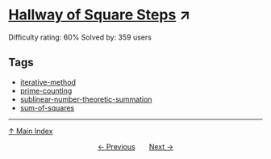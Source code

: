 # [Hallway of Square Steps](https://projecteuler.net/problem=611) ↗️

Difficulty rating: 60%
Solved by: 359 users
## Tags

- [iterative-method](../tags/iterative-method.md)
- [prime-counting](../tags/prime-counting.md)
- [sublinear-number-theoretic-summation](../tags/sublinear-number-theoretic-summation.md)
- [sum-of-squares](../tags/sum-of-squares.md)



---

[↑ Main Index](../README.md)


<div align=center><a href='610.md'>← Previous</a> &nbsp;&nbsp; &nbsp;&nbsp;  <a href='612.md'>Next →</a></div>
